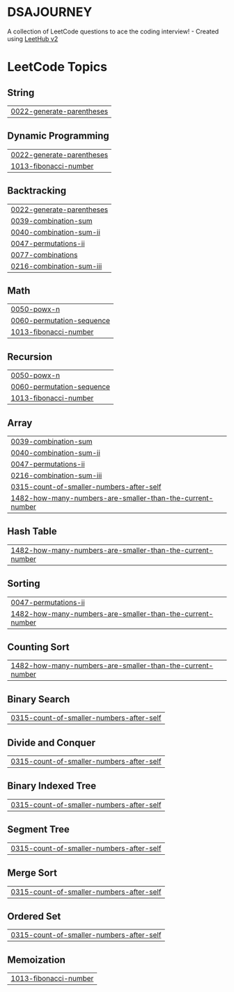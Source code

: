 # DSAJOURNEY
A collection of LeetCode questions to ace the coding interview! - Created using [LeetHub v2](https://github.com/arunbhardwaj/LeetHub-2.0)

<!---LeetCode Topics Start-->
# LeetCode Topics
## String
|  |
| ------- |
| [0022-generate-parentheses](https://github.com/asmashaik-786/DSAJOURNEY/tree/master/0022-generate-parentheses) |
## Dynamic Programming
|  |
| ------- |
| [0022-generate-parentheses](https://github.com/asmashaik-786/DSAJOURNEY/tree/master/0022-generate-parentheses) |
| [1013-fibonacci-number](https://github.com/asmashaik-786/DSAJOURNEY/tree/master/1013-fibonacci-number) |
## Backtracking
|  |
| ------- |
| [0022-generate-parentheses](https://github.com/asmashaik-786/DSAJOURNEY/tree/master/0022-generate-parentheses) |
| [0039-combination-sum](https://github.com/asmashaik-786/DSAJOURNEY/tree/master/0039-combination-sum) |
| [0040-combination-sum-ii](https://github.com/asmashaik-786/DSAJOURNEY/tree/master/0040-combination-sum-ii) |
| [0047-permutations-ii](https://github.com/asmashaik-786/DSAJOURNEY/tree/master/0047-permutations-ii) |
| [0077-combinations](https://github.com/asmashaik-786/DSAJOURNEY/tree/master/0077-combinations) |
| [0216-combination-sum-iii](https://github.com/asmashaik-786/DSAJOURNEY/tree/master/0216-combination-sum-iii) |
## Math
|  |
| ------- |
| [0050-powx-n](https://github.com/asmashaik-786/DSAJOURNEY/tree/master/0050-powx-n) |
| [0060-permutation-sequence](https://github.com/asmashaik-786/DSAJOURNEY/tree/master/0060-permutation-sequence) |
| [1013-fibonacci-number](https://github.com/asmashaik-786/DSAJOURNEY/tree/master/1013-fibonacci-number) |
## Recursion
|  |
| ------- |
| [0050-powx-n](https://github.com/asmashaik-786/DSAJOURNEY/tree/master/0050-powx-n) |
| [0060-permutation-sequence](https://github.com/asmashaik-786/DSAJOURNEY/tree/master/0060-permutation-sequence) |
| [1013-fibonacci-number](https://github.com/asmashaik-786/DSAJOURNEY/tree/master/1013-fibonacci-number) |
## Array
|  |
| ------- |
| [0039-combination-sum](https://github.com/asmashaik-786/DSAJOURNEY/tree/master/0039-combination-sum) |
| [0040-combination-sum-ii](https://github.com/asmashaik-786/DSAJOURNEY/tree/master/0040-combination-sum-ii) |
| [0047-permutations-ii](https://github.com/asmashaik-786/DSAJOURNEY/tree/master/0047-permutations-ii) |
| [0216-combination-sum-iii](https://github.com/asmashaik-786/DSAJOURNEY/tree/master/0216-combination-sum-iii) |
| [0315-count-of-smaller-numbers-after-self](https://github.com/asmashaik-786/DSAJOURNEY/tree/master/0315-count-of-smaller-numbers-after-self) |
| [1482-how-many-numbers-are-smaller-than-the-current-number](https://github.com/asmashaik-786/DSAJOURNEY/tree/master/1482-how-many-numbers-are-smaller-than-the-current-number) |
## Hash Table
|  |
| ------- |
| [1482-how-many-numbers-are-smaller-than-the-current-number](https://github.com/asmashaik-786/DSAJOURNEY/tree/master/1482-how-many-numbers-are-smaller-than-the-current-number) |
## Sorting
|  |
| ------- |
| [0047-permutations-ii](https://github.com/asmashaik-786/DSAJOURNEY/tree/master/0047-permutations-ii) |
| [1482-how-many-numbers-are-smaller-than-the-current-number](https://github.com/asmashaik-786/DSAJOURNEY/tree/master/1482-how-many-numbers-are-smaller-than-the-current-number) |
## Counting Sort
|  |
| ------- |
| [1482-how-many-numbers-are-smaller-than-the-current-number](https://github.com/asmashaik-786/DSAJOURNEY/tree/master/1482-how-many-numbers-are-smaller-than-the-current-number) |
## Binary Search
|  |
| ------- |
| [0315-count-of-smaller-numbers-after-self](https://github.com/asmashaik-786/DSAJOURNEY/tree/master/0315-count-of-smaller-numbers-after-self) |
## Divide and Conquer
|  |
| ------- |
| [0315-count-of-smaller-numbers-after-self](https://github.com/asmashaik-786/DSAJOURNEY/tree/master/0315-count-of-smaller-numbers-after-self) |
## Binary Indexed Tree
|  |
| ------- |
| [0315-count-of-smaller-numbers-after-self](https://github.com/asmashaik-786/DSAJOURNEY/tree/master/0315-count-of-smaller-numbers-after-self) |
## Segment Tree
|  |
| ------- |
| [0315-count-of-smaller-numbers-after-self](https://github.com/asmashaik-786/DSAJOURNEY/tree/master/0315-count-of-smaller-numbers-after-self) |
## Merge Sort
|  |
| ------- |
| [0315-count-of-smaller-numbers-after-self](https://github.com/asmashaik-786/DSAJOURNEY/tree/master/0315-count-of-smaller-numbers-after-self) |
## Ordered Set
|  |
| ------- |
| [0315-count-of-smaller-numbers-after-self](https://github.com/asmashaik-786/DSAJOURNEY/tree/master/0315-count-of-smaller-numbers-after-self) |
## Memoization
|  |
| ------- |
| [1013-fibonacci-number](https://github.com/asmashaik-786/DSAJOURNEY/tree/master/1013-fibonacci-number) |
<!---LeetCode Topics End-->